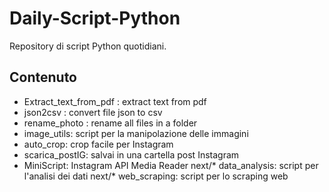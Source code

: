 # Daily-Script-Python
Repository di script Python quotidiani.

## Contenuto

* Extract_text_from_pdf : extract text from pdf
* json2csv : convert file json to csv
* rename_photo : rename all files in a folder
* image_utils: script per la manipolazione delle immagini
* auto_crop: crop facile per Instagram
* scarica_postIG: salvai in una cartella post Instagram
* MiniScript: Instagram API Media Reader
next/* data_analysis: script per l'analisi dei dati
next/* web_scraping: script per lo scraping web

